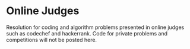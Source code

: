 Online Judges
========

Resolution for coding and algorithm problems presented in online judges such as codechef and hackerrank. 
Code for private problems and competitions will not be posted here.
